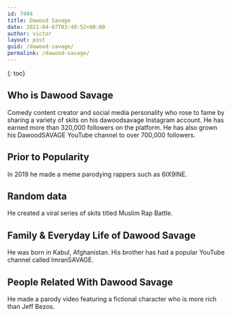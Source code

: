 ```yaml
---
id: 7494
title: Dawood Savage
date: 2021-04-07T03:49:52+00:00
author: victor
layout: post
guid: /dawood-savage/
permalink: /dawood-savage/
---
```



{: toc}


## Who is Dawood Savage



Comedy content creator and social media personality who rose to fame by sharing a variety of skits on his dawoodsavage Instagram account. He has earned more than 320,000 followers on the platform. He has also grown his DawoodSAVAGE YouTube channel to over 700,000 followers.

                
                
                
## Prior to Popularity



In 2019 he made a meme parodying rappers such as 6IX9INE.

                
                
                
## Random data



He created a viral series of skits titled Muslim Rap Battle. 

                
                
                
## Family & Everyday Life of Dawood Savage



He was born in Kabul, Afghanistan. His brother has had a popular YouTube channel called ImranSAVAGE.

                
                
                
## People Related With Dawood Savage



He made a parody video featuring a fictional character who is more rich than Jeff Bezos. 

                
              
            
          
          
          